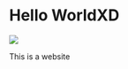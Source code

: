<html>
  <head>
    </head>
    <body>
      <h1>
        Hello WorldXD
      </h1>
      <img src="5.jpg">
    <p>
      This is a website
    </p>
    </body>
 </html>

